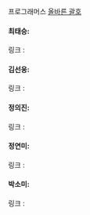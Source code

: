 프로그래머스 [올바른 괄호](https://school.programmers.co.kr/learn/courses/30/lessons/12909)<br>

#### 최태승: 
링크 : 

#### 김선웅: 
링크 : 

#### 정의진: 
링크 : 

#### 정연미: 
링크 : 

#### 박소미: 
링크 : 
